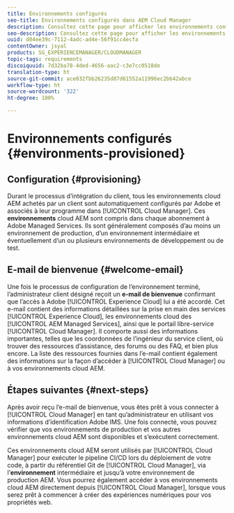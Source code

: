 ```yaml
---
title: Environnements configurés
seo-title: Environnements configurés dans AEM Cloud Manager
description: Consultez cette page pour afficher les environnements configurés dans Cloud Manager.
seo-description: Consultez cette page pour afficher les environnements configurés dans AEM Cloud Manager.
uuid: d04ee39c-7112-4adc-ad4e-56f91cc4ecfa
contentOwner: jsyal
products: SG_EXPERIENCEMANAGER/CLOUDMANAGER
topic-tags: requirements
discoiquuid: 7d32ba78-4ded-4656-aac2-c3e7cc0518de
translation-type: ht
source-git-commit: ace032fbb26235d87d61552a11996ec2bb42abce
workflow-type: ht
source-wordcount: '322'
ht-degree: 100%

---
```



# Environnements configurés {#environments-provisioned}

## Configuration {#provisioning}

Durant le processus d’intégration du client, tous les environnements cloud AEM achetés par un client sont automatiquement configurés par Adobe et associés à leur programme dans [!UICONTROL Cloud Manager]. Ces **environnements** cloud AEM sont compris dans chaque abonnement à Adobe Managed Services. Ils sont généralement composés d’au moins un environnement de production, d’un environnement intermédiaire et éventuellement d’un ou plusieurs environnements de développement ou de test.

## E-mail de bienvenue {#welcome-email}

Une fois le processus de configuration de l’environnement terminé, l’administrateur client désigné reçoit un **e-mail de bienvenue** confirmant que l’accès à Adobe [!UICONTROL Experience Cloud] lui a été accordé. Cet e-mail contient des informations détaillées sur la prise en main des services [!UICONTROL Experience Cloud], les environnements cloud des [!UICONTROL AEM Managed Services], ainsi que le portail libre-service [!UICONTROL Cloud Manager]. Il comporte aussi des informations importantes, telles que les coordonnées de l’ingénieur du service client, où trouver des ressources d’assistance, des forums ou des FAQ, et bien plus encore. La liste des ressources fournies dans l’e-mail contient également des informations sur la façon d’accéder à [!UICONTROL Cloud Manager] ou à vos environnements cloud AEM.

## Étapes suivantes {#next-steps}

Après avoir reçu l’e-mail de bienvenue, vous êtes prêt à vous connecter à [!UICONTROL Cloud Manager] en tant qu’administrateur en utilisant vos informations d’identification Adobe IMS. Une fois connecté, vous pouvez vérifier que vos environnements de production et vos autres environnements cloud AEM sont disponibles et s’exécutent correctement.

Ces environnements cloud AEM seront utilisés par [!UICONTROL Cloud Manager] pour exécuter le pipeline CI/CD lors du déploiement de votre code, à partir du référentiel Git de [!UICONTROL Cloud Manager], via l’**environnement** intermédiaire et jusqu’à votre environnement de production AEM. Vous pourrez également accéder à vos environnements cloud AEM directement depuis [!UICONTROL Cloud Manager], lorsque vous serez prêt à commencer à créer des expériences numériques pour vos propriétés web.
